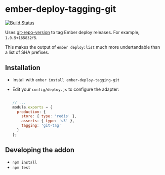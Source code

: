 # ember-deploy-tagging-git

[![Build Status](https://travis-ci.org/alisdair/ember-deploy-tagging-git.svg)](https://travis-ci.org/alisdair/ember-deploy-tagging-git)

Uses [git-repo-version][git-repo-version] to tag Ember deploy releases. For example, `1.0.5+165832f5`.

This makes the output of `ember deploy:list` much more undertandable than a list of SHA prefixes.

[git-repo-version]: https://github.com/cibernox/git-repo-version

## Installation

- Install with `ember install ember-deploy-tagging-git`
- Edit your `config/deploy.js` to configure the adapter:

    ```javascript

    // ...
    module.exports = {
      production: {
        store: { type: 'redis' },
        asserts: { type: 's3' },
        tagging: 'git-tag'
      }
    };
    ```

## Developing the addon

- `npm install`
- `npm test`
